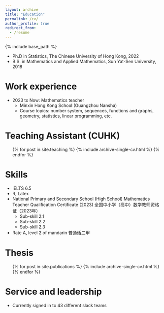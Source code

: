 ```yaml
---
layout: archive
title: "Education"
permalink: /cv/
author_profile: true
redirect_from:
  - /resume
---
```


{% include base_path %}

* Ph.D in Statistics, The Chinese University of Hong Kong, 2022
* B.S. in Mathematics and Applied Mathematics, Sun Yat-Sen University, 2018

Work experience
======
* 2023 to Now: Mathematics teacher
  * Minxin Hong Kong School (Guangzhou Nansha)
  * Course topics: number system, sequences, functions and graphs, geometry, statistics, linear programming, etc.

Teaching Assistant (CUHK)
======
  <ul>{% for post in site.teaching %}
    {% include archive-single-cv.html %}
  {% endfor %}</ul>
  
  
Skills
======
* IELTS 6.5
* R, Latex
* National Primary and Secondary School (High School) Mathematics Teacher Qualification Certificate (2023)
  全国中小学（高中）数学教师资格证（2023年）
  * Sub-skill 2.1
  * Sub-skill 2.2
  * Sub-skill 2.3
* Rate A, level 2 of mandarin
  普通话二甲

Thesis
======
  <ul>{% for post in site.publications %}
    {% include archive-single-cv.html %}
  {% endfor %}</ul>
  

Service and leadership
======
* Currently signed in to 43 different slack teams
